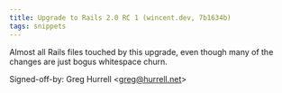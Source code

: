 ```yaml
---
title: Upgrade to Rails 2.0 RC 1 (wincent.dev, 7b1634b)
tags: snippets
---
```


Almost all Rails files touched by this upgrade, even though many of the changes are just bogus whitespace churn.

Signed-off-by: Greg Hurrell &lt;greg@hurrell.net&gt;
